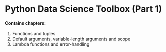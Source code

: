 # Python Data Science Toolbox (Part 1)
#### Contains chapters:
1. Functions and tuples
2. Default arguments, variable-length arguments and scope
3. Lambda functions and error-handling
